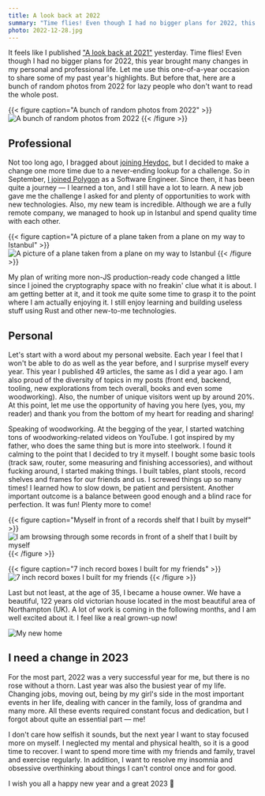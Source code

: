 ```yaml
---
title: A look back at 2022
summary: "Time flies! Even though I had no bigger plans for 2022, this year brought many changes in my personal and professional life. Let me use this one-of-a-year occasion to share some of my past year's highlights."
photo: 2022-12-28.jpg
---
```


It feels like I published ["A look back at 2021"](/a-look-back-at-2021/) yesterday. Time flies! Even though I had no bigger plans for 2022, this year brought many changes in my personal and professional life. Let me use this one-of-a-year occasion to share some of my past year's highlights. But before that, here are a bunch of random photos from 2022 for lazy people who don't want to read the whole post.

{{< figure caption="A bunch of random photos from 2022" >}} 
![A bunch of random photos from 2022](/photos/2022-12-28-1.jpg)
{{< /figure >}}

## Professional

Not too long ago, I bragged about [joining Heydoc](/thanks-for-everything-mindera-hi-heydoc/), but I decided to make a change one more time due to a never-ending lookup for a challenge. So in September, [I joined Polygon](/i-am-joining-polygon/) as a Software Engineer. Since then, it has been quite a journey — I learned a ton, and I still have a lot to learn. A new job gave me the challenge I asked for and plenty of opportunities to work with new technologies. Also, my new team is incredible. Although we are a fully remote company, we managed to hook up in Istanbul and spend quality time with each other.

{{< figure caption="A picture of a plane taken from a plane on my way to Istanbul" >}} 
![A picture of a plane taken from a plane on my way to Istanbul](/photos/2022-12-28-2.jpg)
{{< /figure >}}

My plan of writing more non-JS production-ready code changed a little since I joined the cryptography space with no freakin' clue what it is about. I am getting better at it, and it took me quite some time to grasp it to the point where I am actually enjoying it. I still enjoy learning and building useless stuff using Rust and other new-to-me technologies.

## Personal

Let's start with a word about my personal website. Each year I feel that I won't be able to do as well as the year before, and I surprise myself every year. This year I published 49 articles, the same as I did a year ago. I am also proud of the diversity of topics in my posts (front end, backend, tooling, new explorations from tech overall, books and even some woodworking). Also, the number of unique visitors went up by around 20%. At this point, let me use the opportunity of having you here (yes, you, my reader) and thank you from the bottom of my heart for reading and sharing!

Speaking of woodworking. At the begging of the year, I started watching tons of woodworking-related videos on YouTube. I got inspired by my father, who does the same thing but is more into steelwork. I found it calming to the point that I decided to try it myself. I bought some basic tools (track saw, router, some measuring and finishing accessories), and without fucking around, I started making things. I built tables, plant stools, record shelves and frames for our friends and us. I screwed things up so many times! I learned how to slow down, be patient and persistent. Another important outcome is a balance between good enough and a blind race for perfection. It was fun! Plenty more to come!

{{< figure caption="Myself in front of a records shelf that I built by myself" >}} 
![I am browsing through some records in front of a shelf that I built by myself](/photos/2022-12-28-3.jpg)
{{< /figure >}}



{{< figure caption="7 inch record boxes I built for my friends" >}} 
![7 inch record boxes I built for my friends](/photos/2022-12-28-4.jpg)
{{< /figure >}}

Last but not least, at the age of 35, I became a house owner. We have a beautiful, 122 years old victorian house located in the most beautiful area of Northampton (UK). A lot of work is coming in the following months, and I am well excited about it. I feel like a real grown-up now!

![My new home](/photos/2022-12-28-5.jpg)

## I need a change in 2023

For the most part, 2022 was a very successful year for me, but there is no rose without a thorn. Last year was also the busiest year of my life. Changing jobs, moving out, being by my girl's side in the most important events in her life, dealing with cancer in the family, loss of grandma and many more. All these events required constant focus and dedication, but I forgot about quite an essential part — me!

I don't care how selfish it sounds, but the next year I want to stay focused more on myself. I neglected my mental and physical health, so it is a good time to recover. I want to spend more time with my friends and family, travel and exercise regularly. In addition, I want to resolve my insomnia and obsessive overthinking about things I can't control once and for good.

I wish you all a happy new year and a great 2023 🎉
